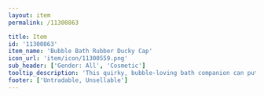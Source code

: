 ```yaml
---
layout: item
permalink: /11300863

title: Item
id: '11300863'
item_name: 'Bubble Bath Rubber Ducky Cap'
icon_url: 'item/icon/11300559.png'
sub_header: ['Gender: All', 'Cosmetic']
tooltip_description: 'This quirky, bubble-loving bath companion can put a smile on anyone''s face.'
footer: ['Untradable, Unsellable']
---
```

